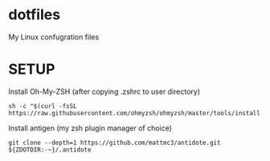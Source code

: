 # dotfiles
My Linux confugration files

# SETUP

Install Oh-My-ZSH (after copying .zshrc to user directory)
```
sh -c "$(curl -fsSL https://raw.githubusercontent.com/ohmyzsh/ohmyzsh/master/tools/install.sh)"
```

Install antigen (my zsh plugin manager of choice)
```
git clone --depth=1 https://github.com/mattmc3/antidote.git ${ZDOTDIR:-~}/.antidote
```
